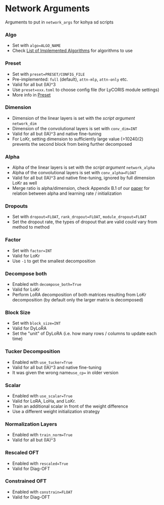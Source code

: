 # Network Arguments

Arguments to put in `network_args` for kohya sd scripts

### Algo
- Set with `algo=ALGO_NAME`
- Check [List of Implemented Algorithms](Algo-List.md) for algorithms to use

### Preset
- Set with `preset=PRESET/CONFIG_FILE`
- Pre-implemented: `full` (default), `attn-mlp`, `attn-only` etc.
- Valid for all but (IA)^3
- Use `preset=xxx.toml` to choose config file (for LyCORIS module settings)
- More info in [Preset](Preset.md)

### Dimension
- Dimension of the linear layers is set with the _script argument_ `network_dim`
- Dimension of the convolutional layers is set with `conv_dim=INT`
- Valid for all but (IA)^3 and native fine-tuning
- For LoKr, setting dimension to sufficiently large value (>10240/2) prevents the second block from being further decomposed

### Alpha
- Alpha of the linear layers is set with the _script argument_ `network_alpha`
- Alpha of the convolutional layers is set with `conv_alpha=FLOAT`
- Valid for all but (IA)^3 and native fine-tuning, ignored by full dimension LoKr as well
- Merge ratio is alpha/dimension, check Appendix B.1 of our [paper](https://arxiv.org/abs/2309.14859) for relation between alpha and learning rate / initialization

### Dropouts
- Set with `dropout=FLOAT`, `rank_dropout=FLOAT`, `module_dropout=FLOAT`
- Set the dropout rate, the types of dropout that are valid could vary from method to method

### Factor
- Set with `factor=INT`
- Valid for LoKr
- Use `-1` to get the smallest decomposition

### Decompose both
- Enabled with `decompose_both=True`
- Valid for LoKr
- Perform LoRA decomposition of both matrices resulting from LoKr decomposition (by default only the larger matrix is decomposed)

### Block Size
- Set with `block_size=INT`
- Valid for DyLoRA
- Set the "unit" of DyLoRA (i.e. how many rows / columns to update each time)

### Tucker Decomposition
- Enabled with `use_tucker=True`
- Valid for all but (IA)^3 and native fine-tuning
- It was given the wrong name`use_cp=` in older version

### Scalar
- Enabled with `use_scalar=True`
- Valid for LoRA, LoHa, and LoKr.
- Train an additional scalar in front of the weight difference
- Use a different weight initialization strategy

### Normalization Layers
- Enabled with `train_norm=True`
- Valid for all but (IA)^3

### Rescaled OFT
- Enabled with `rescaled=True`
- Valid for Diag-OFT

### Constrained OFT
- Enabled with `constrain=FLOAT`
- Valid for Diag-OFT
